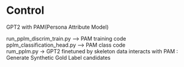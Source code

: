 # Control

GPT2 with PAM(Persona Attribute Model)

run_pplm_discrim_train.py --> PAM training code<br>
pplm_classification_head.py --> PAM class code<br>
rum_pplm.py -> GPT2 finetuned by skeleton data interacts with PAM : Generate Synthetic Gold Label candidates